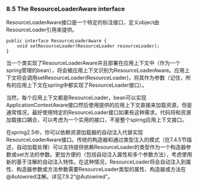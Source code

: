 ### 8.5 The ResourceLoaderAware interface

ResourceLoaderAware接口是一个特定的标注接口，定义object由ResourceLoader引用来提供。

```
public interface ResourceLoaderAware {
    void setResourceLoader(ResourceLoader resourceLoader);
}
```

当一个类实现了ResourceLoaderAware并且部署在应用上下文中（作为一个spring管理的bean），将会被应用上下文识别为ResourceLoaderAware。应用上下文将会调用setResourceLoader(ResourceLoader)，将其作为参数（记住，所有的应用上下文在spring中都实现了ResourceLoader接口）。

当然，每个应用上下文都是ResourceLoader，bean可以实现ApplicationContextAware接口然后使用提供的应用上下文直接来加载资源，但是通常情况，最好使用特定的ResourceLoader接口如果有这种需求。代码将和资源加载接口耦合，可以考虑为一个实用的接口，不是整个spirng应用上下文接口。

在spring2.5中，你可以依赖资源加载器的自动注入代替实现ResourceLoaderAware接口。传统的构造器和通过类型注入的模式（在7.4.5节描述，自动加载处理）可以支持提供依赖ResourceLoader的类型作为一个构造器参数或set方法的参数。更加方便的（包括自动注入属性和多个参数方法），考虑使用新的基于注解的自动注入特性。在这种情况，ResourceLoader将会自动注入到属性、构造器参数或方法参数需要ResourceLoader类型的属性、构造器或方法在@Autowired注解。详见7.9.2“@Autowired”。